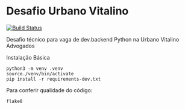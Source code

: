 # Desafio Urbano Vitalino

[![Build Status](https://travis-ci.com/Ernanidacosta/Desafio-Urbano-Vitalino-.svg?branch=main)](https://travis-ci.com/Ernanidacosta/Desafio-Urbano-Vitalino-)

Desafio técnico para vaga de dev.backend Python na Urbano Vitalino Advogados

Instalação Básica

```console
python3 -m venv .venv
source./venv/bin/activate
pip install -r requirements-dev.txt
```

Para conferir qualidade do código:

```console
flake8
```
